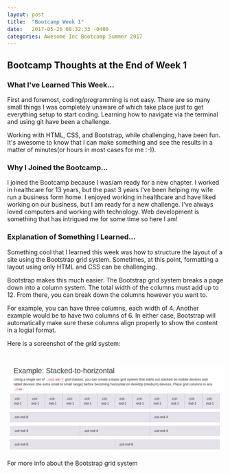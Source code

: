 ```yaml
---
layout: post
title:  "Bootcamp Week 1"
date:   2017-05-26 08:32:33 -0400
categories: Awesome Inc Bootcamp Summer 2017
---
```

## Bootcamp Thoughts at the End of Week 1


### What I've Learned This Week...

First and foremost, coding/programming is not easy. There are so many small things I was completely unaware of which take place just to get everything setup to start coding. Learning how to navigate via the terminal and using git have been a challenge.

Working with HTML, CSS, and Bootstrap, while challenging, have been fun. It's awesome to know that I can make something and see the results in a matter of minutes(or hours in most cases for me :-)).

### Why I Joined the Bootcamp...

I joined the Bootcamp because I was/am ready for a new chapter. I worked in healthcare for 13 years, but the past 3 years I've been helping my wife run a business form home. I enjoyed working in healthcare and have liked working on our business, but I am ready for a new challenge. I've always loved computers and working with technology. Web development is something that has intrigued me for some time so here I am!

### Explanation of Something I Learned...

Something cool that I learned this week was how to structure the layout of a site using the Bootstrap grid system. Sometimes, at this point, formatting a layout using only HTML and CSS can be challenging.

Bootstrap makes this much easier. The Bootstrap grid system breaks a page down into a column system. The total width of the columns must add up to 12. From there, you can break down the columns however you want to.

For example, you can have three columns, each width of 4. Another example would be to have two columns of 6. In either case, Bootstrap will automatically make sure these columns align properly to show the content in a logial format.

Here is a screenshot of the grid system:

<br />

![bootstrap grid][bootstrap grid]

[bootstrap grid]: /img/bootstrapgrid.png "Bootstrap Grid"

For more info about the Bootstrap grid system 

<!-- layout: post
title:  "Welcome to Jekyll!"
date:   2017-05-26 08:32:33 -0400
categories: jekyll update

You’ll find this post in your `_posts` directory. Go ahead and edit it and re-build the site to see your changes. You can rebuild the site in many different ways, but the most common way is to run `jekyll serve`, which launches a web server and auto-regenerates your site when a file is updated.

To add new posts, simply add a file in the `_posts` directory that follows the convention `YYYY-MM-DD-name-of-post.ext` and includes the necessary front matter. Take a look at the source for this post to get an idea about how it works.

Jekyll also offers powerful support for code snippets:

{% highlight ruby %}
def print_hi(name)
  puts "Hi, #{name}"
end
print_hi('Tom')
#=> prints 'Hi, Tom' to STDOUT.
{% endhighlight %}

Check out the [Jekyll docs][jekyll-docs] for more info on how to get the most out of Jekyll. File all bugs/feature requests at [Jekyll’s GitHub repo][jekyll-gh]. If you have questions, you can ask them on [Jekyll Talk][jekyll-talk].

[jekyll-docs]: https://jekyllrb.com/docs/home
[jekyll-gh]:   https://github.com/jekyll/jekyll
[jekyll-talk]: https://talk.jekyllrb.com/ -->